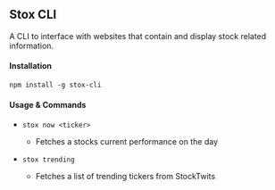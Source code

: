 ## Stox CLI

A CLI to interface with websites that contain and display stock related information.

#### Installation
`npm install -g stox-cli`

#### Usage & Commands
- `stox now <ticker>`
  - Fetches a stocks current performance on the day

- `stox trending`
  - Fetches a list of trending tickers from StockTwits
